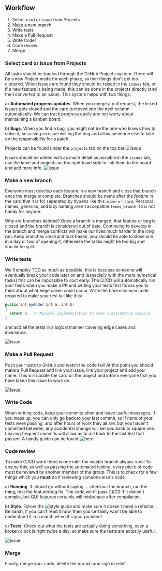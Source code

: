 ## Workflow

1. Select card or issue from Projects
2. Make a new branch
3. Write tests
4. Make a Pull Request
5. Write Code!
6. Code review
7. Merge

### Select card or issue from Projects
All tasks should be tracked through the GitHub Projects system.  There will be a new Project made for each phase, so that things don't get too cluttered.  When issues are found they should be raised in the `issues` tab, or if a new feature is being made, this can be done in the projects directly (and then converted to an issue).  This system helps with two things:

a)  **Automated progress updates**. When you merge a pull request, the linked issues gets closed and the card is moved into the next column automatically.  We can track progress easily and not worry about maintaining a kanban board.

b) **Bugs**. When you find a bug, you might not be the one who knows how to solve it, so raising an issue will log the bug and allow someone else to take on the responsibility for a patch.

Projects can be found under the `projects` tab on the top bar
![issue](https://github.com/S010MON/project-2-2/blob/main/sshots/projects.png)

Issues should be added with as much detail as possible in the `issues` tab, use the label and projects on the right hand side to link them to the board and add more info.
![issue](https://github.com/S010MON/project-2-2/blob/main/sshots/completed_issue.png)

### Make a new branch
Everyone must develop each feature in a new branch and close that branch once the merge is complete.  Branches should be name after the *feature* in the card that it is for seperated by hypens like this: `name-of-card`.  Personal names, generics, and lazy naming aren't accepatble `leons_branch-13` is not handy for anyone.

Why are branches deleted?  Once a branch is merged, that feature or bug is closed and the branch is considered out of date.  Continuing to develop in the branch and merge conflicts will make our lives much harder in the long run.  Keep branches small and task based, you should be able to close one in a day or two of opening it, otherwise the tasks might be too big and should be split.

### Write tests
We'll employ TDD as much as possible, this is becuase someone will eventually break your code later on and (especially with the more numerical tasks) this can be impossible to spot early.  The CI/CD will automatically run your tests when you make a PR and writing your tests first forces you to think about what edge cases could occur.  Write the bare minimum code required to make your test fail like this:
```java
public int myAdder(int a, int b)
{
  return 0;  // Minimal implementation to make class/method compile
}
```
and add all the tests in a logical manner covering edge cases and invariance.

![issue](https://github.com/S010MON/project-2-2/blob/main/sshots/labels.png)

### Make a Pull Request
Push your tests to GitHub and watch the code fail!  At this point you should make a Pull Request and link your issue, link your project and add your name.  This will update the card on the project and inform everyone that you have taken this issue to work on.

![issue](https://github.com/S010MON/project-2-2/blob/main/sshots/pull_request.png)

### Write Code
When writing code, keep your commits often and leave useful messages.  If you mess up, you can only go back to your last commit, so if none of your tests were passing, and after hours of work they all are, but you haven't commited between, any accidental change will set you back to square one.  Leaving frequent commits will allow us to roll back to the last test that passed. A handy guide can be found ![here](https://www.freecodecamp.org/news/writing-good-commit-messages-a-practical-guide/)

### Code review
To make CI/CD work there is one rule: the master branch always runs! To ensure this, as well as passing the automated testing, every piece of code must be reviewd by another member of the group. This is to check for a few things which you **must** do if reviewing someone else's code

a) **Running**.  It should go without saying ... checkout the branch, run the thing, test the feature/bug fix.  The code won't pass CI/CD if it doesn't complie, but GUI features certainly will misbehave after compilation.

b) **Style**.  Follow the ![style guide]() and make sure it doesn't need a refactor.  Be harsh, if you can't read it now, then you certainly won't be able to understand it in a month when it's your problem!

c) **Tests**.  Check out what the tests are actually doing something, even a broken clock is right twice a day, so make sure the tests are actually useful.

![issue](https://github.com/S010MON/project-2-2/blob/main/sshots/CI-CD.png)

### Merge
Finally, merge your code, delete the branch and sigh in relief.